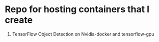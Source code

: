 # Repo for hosting containers that I create 
1. TensorFlow Object Detection on Nvidia-docker and tensorflow-gpu
